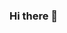 ### Hi there 👋

<!--
**amagdy392/amagdy392** is a ✨ _special_ ✨ repository because its `README.md` (this file) appears on your GitHub profile.

Here are some ideas to get you started:

🏫 I am a FrontEnd Web Development .
🔭 I’m currently working on Vodafone Egypt . 
🌱 I’m currently learning HTML , CSS & JavaScript . 
📫 How to reach me amagdy392@gmail.com
🤓 Always learning new things
